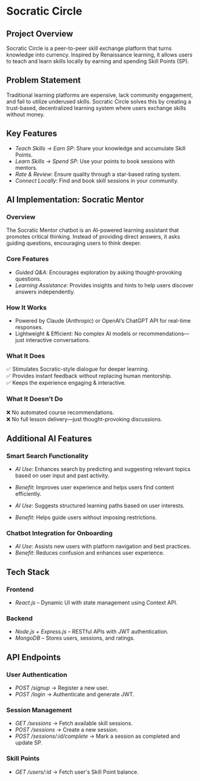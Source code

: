 # Socratic Circle

## Project Overview
Socratic Circle is a peer-to-peer skill exchange platform that turns knowledge into currency. Inspired by Renaissance learning, it allows users to teach and learn skills locally by earning and spending Skill Points (SP).

## Problem Statement
Traditional learning platforms are expensive, lack community engagement, and fail to utilize underused skills. Socratic Circle solves this by creating a trust-based, decentralized learning system where users exchange skills without money.

## Key Features
- *Teach Skills → Earn SP*: Share your knowledge and accumulate Skill Points.
- *Learn Skills → Spend SP*: Use your points to book sessions with mentors.
- *Rate & Review*: Ensure quality through a star-based rating system.
- *Connect Locally*: Find and book skill sessions in your community.

## AI Implementation: Socratic Mentor

### Overview
The Socratic Mentor chatbot is an AI-powered learning assistant that promotes critical thinking. Instead of providing direct answers, it asks guiding questions, encouraging users to think deeper.

### Core Features
- *Guided Q&A*: Encourages exploration by asking thought-provoking questions.
- *Learning Assistance*: Provides insights and hints to help users discover answers independently.

### How It Works
- Powered by Claude (Anthropic) or OpenAI’s ChatGPT API for real-time responses.
- Lightweight & Efficient: No complex AI models or recommendations—just interactive conversations.

### What It Does
✅ Stimulates Socratic-style dialogue for deeper learning.  
✅ Provides instant feedback without replacing human mentorship.  
✅ Keeps the experience engaging & interactive.  

### What It Doesn't Do
❌ No automated course recommendations.  
❌ No full lesson delivery—just thought-provoking discussions.  

## Additional AI Features

### Smart Search Functionality
- *AI Use*: Enhances search by predicting and suggesting relevant topics based on user input and past activity.
- *Benefit*: Improves user experience and helps users find content efficiently.


- *AI Use*: Suggests structured learning paths based on user interests.
- *Benefit*: Helps guide users without imposing restrictions.

### Chatbot Integration for Onboarding
- *AI Use*: Assists new users with platform navigation and best practices.
- *Benefit*: Reduces confusion and enhances user experience.


## Tech Stack

### Frontend
- *React.js* – Dynamic UI with state management using Context API.

### Backend
- *Node.js + Express.js* – RESTful APIs with JWT authentication.
- *MongoDB* – Stores users, sessions, and ratings.

## API Endpoints

### User Authentication
- *POST /signup* → Register a new user.
- *POST /login* → Authenticate and generate JWT.

### Session Management
- *GET /sessions* → Fetch available skill sessions.
- *POST /sessions* → Create a new session.
- *POST /sessions/:id/complete* → Mark a session as completed and update SP.

### Skill Points
- *GET /users/:id* → Fetch user's Skill Point balance.